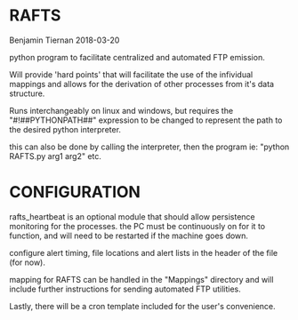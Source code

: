 # RAFTS

Benjamin Tiernan
2018-03-20

python program to facilitate centralized and automated FTP emission.

Will provide 'hard points' that will facilitate the use of the infividual mappings 
and allows for the derivation of other processes from it's data structure.

Runs interchangeably on linux and windows, but requires the "#!##PYTHONPATH##" expression
to be changed to represent the path to the desired python interpreter.

this can also be done by calling the interpreter, then the program ie:
"python RAFTS.py arg1 arg2" etc.

# CONFIGURATION

rafts_heartbeat is an optional module that should allow persistence monitoring for the processes.
the PC must be continuously on for it to function, and will need to be restarted if the machine goes down.

configure alert timing, file locations and alert lists in the header of the file (for now).

mapping for RAFTS can be handled in the "Mappings" directory and will include further instructions
for sending automated FTP utilities.

Lastly, there will be a cron template included for the user's convenience.